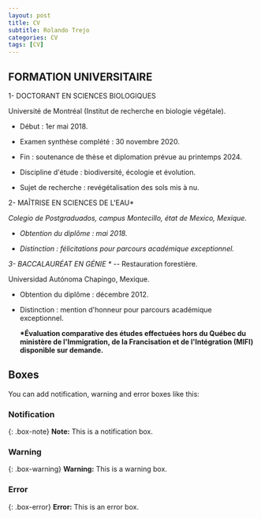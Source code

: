 ```yaml
---
layout: post
title: CV
subtitle: Rolando Trejo
categories: CV
tags: [CV]
---
```


## FORMATION UNIVERSITAIRE

1- DOCTORANT EN SCIENCES BIOLOGIQUES

Université de Montréal (Institut de recherche en biologie végétale). ­

-   Début : 1er mai 2018. ­

-   Examen synthèse complété : 30 novembre 2020. ­

-   Fin : soutenance de thèse et diplomation prévue au printemps 2024. ­

-   Discipline d'étude : biodiversité, écologie et évolution. ­

-   Sujet de recherche : revégétalisation des sols mis à nu.

2- MAÎTRISE EN SCIENCES DE L'EAU\*

*Colegio de Postgraduados, campus Montecillo, état de Mexico, Mexique. ­*

-   *Obtention du diplôme : mai 2018. ­*

-   *Distinction : félicitations pour parcours académique exceptionnel.*

*3- BACCALAURÉAT EN GÉNIE \** -- Restauration forestière.

Universidad Autónoma Chapingo, Mexique. ­

-   Obtention du diplôme : décembre 2012. ­

-   Distinction : mention d'honneur pour parcours académique
    exceptionnel.

    **\*Évaluation comparative des études effectuées hors du Québec du
    ministère de l'Immigration, de la Francisation et de l'Intégration
    (MIFI) disponible sur demande.**

## Boxes

You can add notification, warning and error boxes like this:

### Notification

{: .box-note} **Note:** This is a notification box.

### Warning

{: .box-warning} **Warning:** This is a warning box.

### Error

{: .box-error} **Error:** This is an error box.
